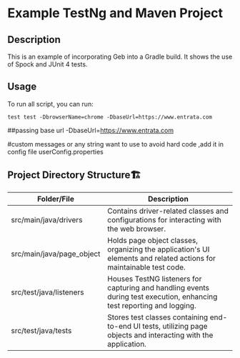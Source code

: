 # Example TestNg and Maven Project

## Description

This is an example of incorporating Geb into a Gradle build. It shows the use of Spock and JUnit 4 tests.


## Usage

To run all script, you can run:
```agsl
test test -DbrowserName=chrome -DbaseUrl=https://www.entrata.com
```

##passing base url
-DbaseUrl=https://www.entrata.com


#custom messages or any string want to use to avoid hard code ,add it in config file
userConfig.properties


## Project Directory Structure🏗️

| Folder/File               | Description                                                                                                            |
|---------------------------| ---------------------------------------------------------------------------------------------------------------------- |
| src/main/java/drivers     | Contains driver-related classes and configurations for interacting with the web browser.                             |
| src/main/java/page_object | Holds page object classes, organizing the application's UI elements and related actions for maintainable test code.   |
| src/test/java/listeners    | Houses TestNG listeners for capturing and handling events during test execution, enhancing test reporting and logging. |
| src/test/java/tests       | Stores test classes containing end-to-end UI tests, utilizing page objects and interacting with the application.      |
